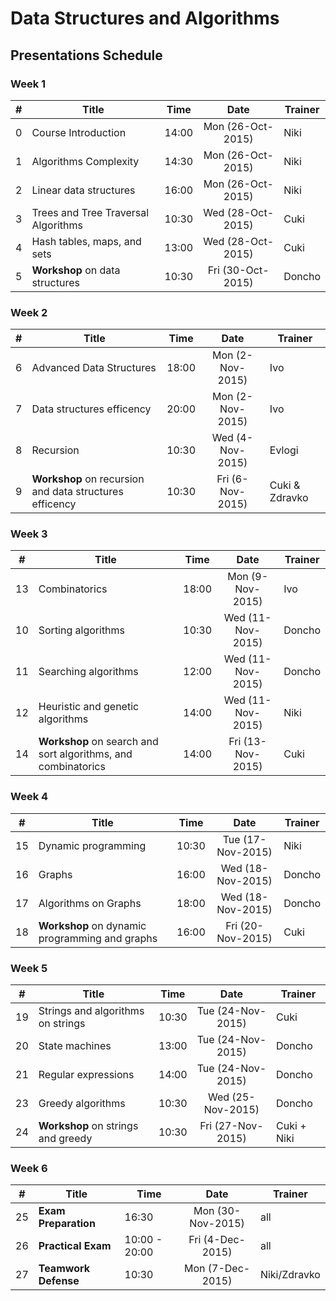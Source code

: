 #   Data Structures and Algorithms 

##  Presentations Schedule

### Week 1

| #   | Title                               | Time  | Date              | Trainer |
| --- | ----------------------------------- | ----- | :---------------: | ------- |
| 0   | Course Introduction                 | 14:00 | Mon (26-Oct-2015) | Niki    |
| 1   | Algorithms Complexity               | 14:30 | Mon (26-Oct-2015) | Niki    |
| 2   | Linear data structures              | 16:00 | Mon (26-Oct-2015) | Niki    |
| 3   | Trees and Tree Traversal Algorithms | 10:30 | Wed (28-Oct-2015) | Cuki    |
| 4   | Hash tables, maps, and sets         | 13:00 | Wed (28-Oct-2015) | Cuki    |
| 5   | **Workshop** on data structures     | 10:30 | Fri (30-Oct-2015) | Doncho  |

### Week 2

| #   | Title                                                   | Time  | Date             | Trainer           |
| --- | ------------------------------------------------------- | ----- | :--------------: | ----------------- |
| 6   | Advanced Data Structures                                | 18:00 | Mon (2-Nov-2015) | Ivo               |
| 7   | Data structures efficency                               | 20:00 | Mon (2-Nov-2015) | Ivo               |
| 8   | Recursion                                               | 10:30 | Wed (4-Nov-2015) | Evlogi            |
| 9   | **Workshop** on recursion and data structures efficency | 10:30 | Fri (6-Nov-2015) | Cuki & Zdravko    |

### Week 3

| #   | Title                                                         | Time  | Date              | Trainer |
| --- | ------------------------------------------------------------- | ----- | :---------------: | ------- |
| 13  | Combinatorics                                                 | 18:00 | Mon (9-Nov-2015)  | Ivo     |
| 10  | Sorting algorithms                                            | 10:30 | Wed (11-Nov-2015) | Doncho  |
| 11  | Searching algorithms                                          | 12:00 | Wed (11-Nov-2015) | Doncho  |
| 12  | Heuristic and genetic algorithms                              | 14:00 | Wed (11-Nov-2015) | Niki    |
| 14  | **Workshop** on search and sort algorithms, and combinatorics | 14:00 | Fri (13-Nov-2015) | Cuki    |

### Week 4

| #   | Title                                          | Time  | Date              | Trainer |
| --- | ---------------------------------------------- | ----- | :---------------: | ------- |
| 15  | Dynamic programming                            | 10:30 | Tue (17-Nov-2015) | Niki    |
| 16  | Graphs                                         | 16:00 | Wed (18-Nov-2015) | Doncho  |
| 17  | Algorithms on Graphs                           | 18:00 | Wed (18-Nov-2015) | Doncho  |
| 18  | **Workshop** on dynamic programming and graphs | 16:00 | Fri (20-Nov-2015) | Cuki    |

### Week 5

| #   | Title                                | Time  | Date              | Trainer     |
| --- | ------------------------------------ | ----- | :---------------: | ----------- |
| 19  | Strings and algorithms on strings    | 10:30 | Tue (24-Nov-2015) | Cuki        |
| 20  | State machines                       | 13:00 | Tue (24-Nov-2015) | Doncho      |
| 21  | Regular expressions                  | 14:00 | Tue (24-Nov-2015) | Doncho      |
| 23  | Greedy algorithms                    | 10:30 | Wed (25-Nov-2015) | Doncho      |
| 24  | **Workshop** on strings and greedy   | 10:30 | Fri (27-Nov-2015) | Cuki + Niki |

### Week 6

| #   | Title                | Time          | Date              | Trainer      |
| --- | -------------------- | ------------- | :---------------: | ------------ |
| 25  | **Exam Preparation** | 16:30         | Mon (30-Nov-2015) | all          |
| 26  | **Practical Exam**   | 10:00 - 20:00 | Fri (4-Dec-2015)  | all          |
| 27  | **Teamwork Defense** | 10:30         | Mon (7-Dec-2015)  | Niki/Zdravko |
